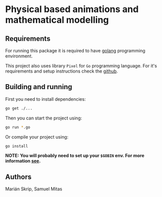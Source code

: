 # Physical based animations and mathematical modelling


## Requirements

For running this package it is required to have [golang](https://golang.org) programming
environment.

This project also uses library `Pixel` for `Go` programming language. For it's requirements and
setup instructions check the [github](https://github.com/faiface/pixel).


## Building and running

First you need to install dependencies:

```sh
go get ./...
```

Then you can start the project using:

```sh
go run *.go
```

Or compile your project using:

```sh
go install
```

**NOTE: You will probably need to set up your `$GOBIN` env. For more information
[see](https://github.com/alco/gostart).**


## Authors

Marián Skrip, Samuel Mitas
